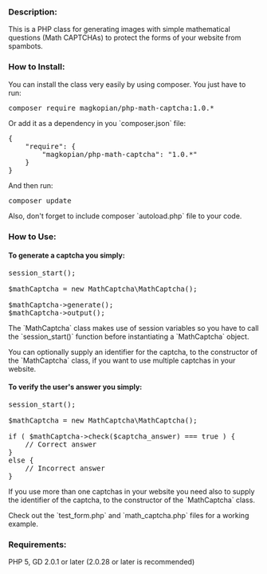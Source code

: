 <html>
<head>
<meta http-equiv="Content-Type" content="text/html; charset=UTF-8">
</head>

<body>

<h3>Description:</h3>
<p>
This is a PHP class for generating images with simple mathematical questions (Math CAPTCHAs) to protect the forms of your website from spambots.
</p>

<h3>How to Install:</h3>

<p>
	You can install the class very easily by using composer. You just have to run:
</p>
<pre>
composer require magkopian/php-math-captcha:1.0.*
</pre>
<p>
	Or add it as a dependency in you `composer.json` file:
</p>
<pre>
{
	"require": {
		"magkopian/php-math-captcha": "1.0.*"
	}
}
</pre>
<p>
	And then run:
</p>
<pre>
composer update
</pre>
<p>
	Also, don't forget to include composer `autoload.php` file to your code.
</p>

<h3>How to Use:</h3>

<h4>To generate a captcha you simply:</h4>

<pre>
session_start();

$mathCaptcha = new MathCaptcha\MathCaptcha();

$mathCaptcha->generate();
$mathCaptcha->output();
</pre>

<p>
The `MathCaptcha` class makes use of session variables so you have to call the `session_start()` function before instantiating a `MathCaptcha` object.
</p>

<p>
You can optionally supply an identifier for the captcha, to the constructor of the `MathCaptcha` class, if you want to use multiple captchas in your website.
</p>

<h4>To verify the user's answer you simply:</h4>

<pre>
session_start();

$mathCaptcha = new MathCaptcha\MathCaptcha();

if ( $mathCaptcha->check($captcha_answer) === true ) {
	// Correct answer
}
else {
	// Incorrect answer
}
</pre>

<p>
If you use more than one captchas in your website you need also to supply the identifier of the captcha, to the constructor of the `MathCaptcha` class.
</p>

<p>
Check out the `test_form.php` and `math_captcha.php` files for a working example.
</p>


<h3>Requirements:</h3>
<p>
PHP 5, GD 2.0.1 or later (2.0.28 or later is recommended)
</p>
</body>
</html>

